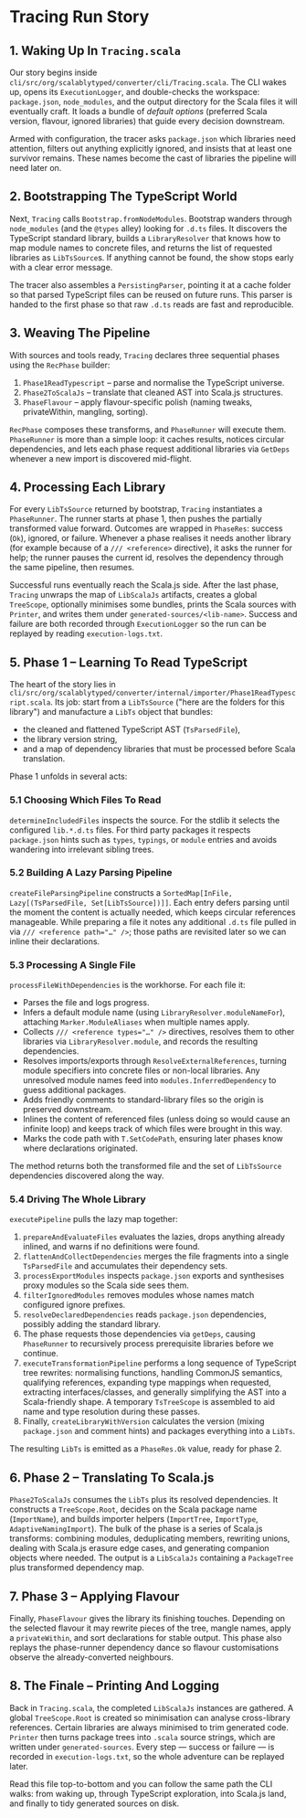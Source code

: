 # Tracing Run Story

## 1. Waking Up In `Tracing.scala`
Our story begins inside `cli/src/org/scalablytyped/converter/cli/Tracing.scala`. The CLI wakes up, opens its
`ExecutionLogger`, and double-checks the workspace: `package.json`, `node_modules`, and the output directory for the
Scala files it will eventually craft. It loads a bundle of _default options_ (preferred Scala version, flavour, ignored
libraries) that guide every decision downstream.

Armed with configuration, the tracer asks `package.json` which libraries need attention, filters out anything explicitly
ignored, and insists that at least one survivor remains. These names become the cast of libraries the pipeline will need
later on.

## 2. Bootstrapping The TypeScript World
Next, `Tracing` calls `Bootstrap.fromNodeModules`. Bootstrap wanders through `node_modules` (and the `@types` alley)
looking for `.d.ts` files. It discovers the TypeScript standard library, builds a `LibraryResolver` that knows how to
map module names to concrete files, and returns the list of requested libraries as `LibTsSource`s. If anything cannot be
found, the show stops early with a clear error message.

The tracer also assembles a `PersistingParser`, pointing it at a cache folder so that parsed TypeScript files can be
reused on future runs. This parser is handed to the first phase so that raw `.d.ts` reads are fast and reproducible.

## 3. Weaving The Pipeline
With sources and tools ready, `Tracing` declares three sequential phases using the `RecPhase` builder:

1. `Phase1ReadTypescript` – parse and normalise the TypeScript universe.
2. `Phase2ToScalaJs` – translate that cleaned AST into Scala.js structures.
3. `PhaseFlavour` – apply flavour-specific polish (naming tweaks, privateWithin, mangling, sorting).

`RecPhase` composes these transforms, and `PhaseRunner` will execute them. `PhaseRunner` is more than a simple loop: it
caches results, notices circular dependencies, and lets each phase request additional libraries via `GetDeps` whenever a
new import is discovered mid-flight.

## 4. Processing Each Library
For every `LibTsSource` returned by bootstrap, `Tracing` instantiates a `PhaseRunner`. The runner starts at phase 1, then
pushes the partially transformed value forward. Outcomes are wrapped in `PhaseRes`: success (`Ok`), ignored, or failure.
Whenever a phase realises it needs another library (for example because of a `/// <reference>` directive), it asks the
runner for help; the runner pauses the current id, resolves the dependency through the same pipeline, then resumes.

Successful runs eventually reach the Scala.js side. After the last phase, `Tracing` unwraps the map of `LibScalaJs`
artifacts, creates a global `TreeScope`, optionally minimises some bundles, prints the Scala sources with `Printer`, and
writes them under `generated-sources/<lib-name>`. Success and failure are both recorded through `ExecutionLogger` so the
run can be replayed by reading `execution-logs.txt`.

## 5. Phase 1 – Learning To Read TypeScript
The heart of the story lies in `cli/src/org/scalablytyped/converter/internal/importer/Phase1ReadTypescript.scala`. Its
job: start from a `LibTsSource` ("here are the folders for this library") and manufacture a `LibTs` object that bundles:

- the cleaned and flattened TypeScript AST (`TsParsedFile`),
- the library version string,
- and a map of dependency libraries that must be processed before Scala translation.

Phase 1 unfolds in several acts:

### 5.1 Choosing Which Files To Read
`determineIncludedFiles` inspects the source. For the stdlib it selects the configured `lib.*.d.ts` files. For third
party packages it respects `package.json` hints such as `types`, `typings`, or `module` entries and avoids wandering into
irrelevant sibling trees.

### 5.2 Building A Lazy Parsing Pipeline
`createFileParsingPipeline` constructs a `SortedMap[InFile, Lazy[(TsParsedFile, Set[LibTsSource])]]`. Each entry defers
parsing until the moment the content is actually needed, which keeps circular references manageable. While preparing a
file it notes any additional `.d.ts` file pulled in via `/// <reference path="…" />`; those paths are revisited later so
we can inline their declarations.

### 5.3 Processing A Single File
`processFileWithDependencies` is the workhorse. For each file it:

- Parses the file and logs progress.
- Infers a default module name (using `LibraryResolver.moduleNameFor`), attaching `Marker.ModuleAliases` when multiple
  names apply.
- Collects `/// <reference types="…" />` directives, resolves them to other libraries via `LibraryResolver.module`, and
  records the resulting dependencies.
- Resolves imports/exports through `ResolveExternalReferences`, turning module specifiers into concrete files or
  non-local libraries. Any unresolved module names feed into `modules.InferredDependency` to guess additional packages.
- Adds friendly comments to standard-library files so the origin is preserved downstream.
- Inlines the content of referenced files (unless doing so would cause an infinite loop) and keeps track of which files
  were brought in this way.
- Marks the code path with `T.SetCodePath`, ensuring later phases know where declarations originated.

The method returns both the transformed file and the set of `LibTsSource` dependencies discovered along the way.

### 5.4 Driving The Whole Library
`executePipeline` pulls the lazy map together:

1. `prepareAndEvaluateFiles` evaluates the lazies, drops anything already inlined, and warns if no definitions were
   found.
2. `flattenAndCollectDependencies` merges the file fragments into a single `TsParsedFile` and accumulates their
   dependency sets.
3. `processExportModules` inspects `package.json` exports and synthesises proxy modules so the Scala side sees them.
4. `filterIgnoredModules` removes modules whose names match configured ignore prefixes.
5. `resolveDeclaredDependencies` reads `package.json` dependencies, possibly adding the standard library.
6. The phase requests those dependencies via `getDeps`, causing `PhaseRunner` to recursively process prerequisite
   libraries before we continue.
7. `executeTransformationPipeline` performs a long sequence of TypeScript tree rewrites: normalising functions, handling
   CommonJS semantics, qualifying references, expanding type mappings when requested, extracting interfaces/classes, and
   generally simplifying the AST into a Scala-friendly shape. A temporary `TsTreeScope` is assembled to aid name and type
   resolution during these passes.
8. Finally, `createLibraryWithVersion` calculates the version (mixing `package.json` and comment hints) and packages
   everything into a `LibTs`.

The resulting `LibTs` is emitted as a `PhaseRes.Ok` value, ready for phase 2.

## 6. Phase 2 – Translating To Scala.js
`Phase2ToScalaJs` consumes the `LibTs` plus its resolved dependencies. It constructs a `TreeScope.Root`, decides on the
Scala package name (`ImportName`), and builds importer helpers (`ImportTree`, `ImportType`, `AdaptiveNamingImport`). The
bulk of the phase is a series of Scala.js transforms: combining modules, deduplicating members, rewriting unions, dealing
with Scala.js erasure edge cases, and generating companion objects where needed. The output is a `LibScalaJs` containing a
`PackageTree` plus transformed dependency map.

## 7. Phase 3 – Applying Flavour
Finally, `PhaseFlavour` gives the library its finishing touches. Depending on the selected flavour it may rewrite pieces
of the tree, mangle names, apply a `privateWithin`, and sort declarations for stable output. This phase also replays the
phase-runner dependency dance so flavour customisations observe the already-converted neighbours.

## 8. The Finale – Printing And Logging
Back in `Tracing.scala`, the completed `LibScalaJs` instances are gathered. A global `TreeScope.Root` is created so
minimisation can analyse cross-library references. Certain libraries are always minimised to trim generated code. `Printer`
then turns package trees into `.scala` source strings, which are written under `generated-sources`. Every step — success or
failure — is recorded in `execution-logs.txt`, so the whole adventure can be replayed later.

Read this file top-to-bottom and you can follow the same path the CLI walks: from waking up, through TypeScript
exploration, into Scala.js land, and finally to tidy generated sources on disk.
